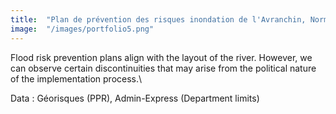 ```yaml
---
title:  "Plan de prévention des risques inondation de l'Avranchin, Normandy"
image:  "/images/portfolio5.png"
---
```


Flood risk prevention plans align with the layout of the river. However, we can observe certain discontinuities that may arise from the political nature of the implementation process.\

Data : Géorisques (PPR), Admin-Express (Department limits)
